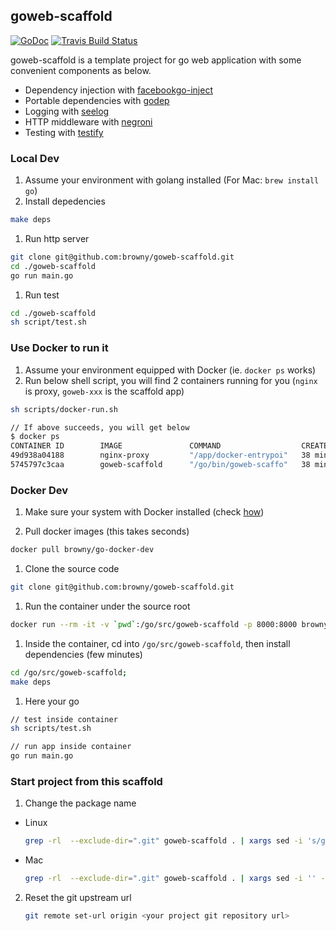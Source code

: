 ## goweb-scaffold
[![GoDoc](https://godoc.org/github.com/browny/goweb-scaffold?status.svg)](http://godoc.org/github.com/browny/goweb-scaffold)
[![Travis Build Status](https://travis-ci.org/browny/goweb-scaffold.svg?branch=master)](https://travis-ci.org/browny/goweb-scaffold)


goweb-scaffold is a template project for go web application with some convenient components as below.

- Dependency injection with [facebookgo-inject](github.com/facebookgo/inject)
- Portable dependencies with [godep](https://github.com/tools/godep)
- Logging with [seelog](github.com/cihub/seelog)
- HTTP middleware with [negroni](https://github.com/codegangsta/negroni)
- Testing with [testify](https://github.com/stretchr/testify)

### Local Dev

1. Assume your environment with golang installed (For Mac: `brew install go`)
1. Install depedencies

  ``` sh
  make deps
  ```

1. Run http server

  ``` sh
  git clone git@github.com:browny/goweb-scaffold.git
  cd ./goweb-scaffold
  go run main.go
  ```

1. Run test

  ``` sh
  cd ./goweb-scaffold
  sh script/test.sh
  ```


### Use Docker to run it

1. Assume your environment equipped with Docker (ie. `docker ps` works)
1. Run below shell script, you will find 2 containers running for you (`nginx` is proxy, `goweb-xxx` is the scaffold app)

  ``` sh
  sh scripts/docker-run.sh

  // If above succeeds, you will get below
  $ docker ps
  CONTAINER ID        IMAGE               COMMAND                  CREATED             STATUS              PORTS                                      NAMES
  49d938a04188        nginx-proxy         "/app/docker-entrypoi"   38 minutes ago      Up 38 minutes       0.0.0.0:80->80/tcp, 0.0.0.0:443->443/tcp   nginx
  5745797c3caa        goweb-scaffold      "/go/bin/goweb-scaffo"   38 minutes ago      Up 38 minutes       0.0.0.0:28983->28983/tcp                   goweb-0310-1457577308
  ```


### Docker Dev

1. Make sure your system with Docker installed (check [how](https://docs.docker.com/engine/installation/))

1. Pull docker images (this takes seconds)

  ``` sh
  docker pull browny/go-docker-dev
  ```

1. Clone the source code

  ``` sh
  git clone git@github.com:browny/goweb-scaffold.git
  ```

1. Run the container under the source root

  ``` sh
  docker run --rm -it -v `pwd`:/go/src/goweb-scaffold -p 8000:8000 browny/go-docker-dev
  ```

1. Inside the container, cd into `/go/src/goweb-scaffold`, then install dependencies (few minutes)

  ``` sh
  cd /go/src/goweb-scaffold;
  make deps
  ```

1. Here your go

  ``` sh
  // test inside container
  sh scripts/test.sh

  // run app inside container
  go run main.go
  ```

### Start project from this scaffold

1. Change the package name
  - Linux
  
  	``` sh 
  	grep -rl  --exclude-dir=".git" goweb-scaffold . | xargs sed -i 's/goweb-scaffold/your-name/g'
  	```
  
  - Mac
  
  	``` sh 
  	grep -rl  --exclude-dir=".git" goweb-scaffold . | xargs sed -i '' -e 's/goweb-scaffold/your-name/g'
  	```

2. Reset the git upstream url

	``` sh
	git remote set-url origin <your project git repository url>
	```
